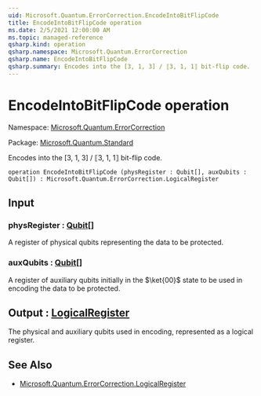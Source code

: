 ```yaml
---
uid: Microsoft.Quantum.ErrorCorrection.EncodeIntoBitFlipCode
title: EncodeIntoBitFlipCode operation
ms.date: 2/5/2021 12:00:00 AM
ms.topic: managed-reference
qsharp.kind: operation
qsharp.namespace: Microsoft.Quantum.ErrorCorrection
qsharp.name: EncodeIntoBitFlipCode
qsharp.summary: Encodes into the [3, 1, 3] / ⟦3, 1, 1⟧ bit-flip code.
---
```


# EncodeIntoBitFlipCode operation

Namespace: [Microsoft.Quantum.ErrorCorrection](xref:Microsoft.Quantum.ErrorCorrection)

Package: [Microsoft.Quantum.Standard](https://nuget.org/packages/Microsoft.Quantum.Standard)


Encodes into the [3, 1, 3] / ⟦3, 1, 1⟧ bit-flip code.

```qsharp
operation EncodeIntoBitFlipCode (physRegister : Qubit[], auxQubits : Qubit[]) : Microsoft.Quantum.ErrorCorrection.LogicalRegister
```


## Input

### physRegister : [Qubit](xref:microsoft.quantum.lang-ref.qubit)[]

A register of physical qubits representing the data to be protected.


### auxQubits : [Qubit](xref:microsoft.quantum.lang-ref.qubit)[]

A register of auxiliary qubits initially in the $\ket{00}$ state to beused in encoding the data to be protected.



## Output : [LogicalRegister](xref:Microsoft.Quantum.ErrorCorrection.LogicalRegister)

The physical and auxiliary qubits used in encoding, represented as alogical register.

## See Also

- [Microsoft.Quantum.ErrorCorrection.LogicalRegister](xref:Microsoft.Quantum.ErrorCorrection.LogicalRegister)